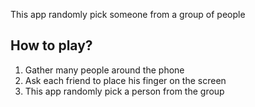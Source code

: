 This app randomly pick someone from a group of people

## How to play?
1. Gather many people around the phone
2. Ask each friend to place his finger on the screen
3. This app randomly pick a person from the group
